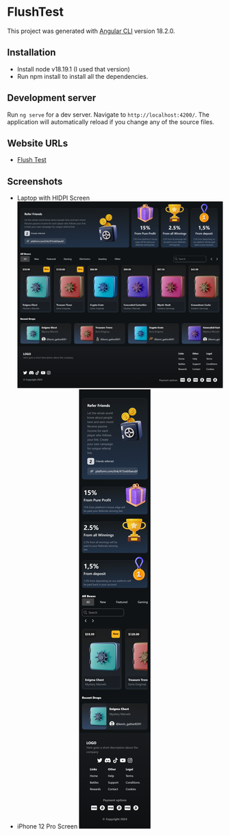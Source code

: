 # FlushTest

This project was generated with [Angular CLI](https://github.com/angular/angular-cli) version 18.2.0.

## Installation

* Install node v18.19.1 (I used that version)
* Run npm install to install all the dependencies.

## Development server

Run `ng serve` for a dev server. Navigate to `http://localhost:4200/`. The application will automatically reload if you change any of the source files.

## Website URLs
* [Flush Test](https://flush-test.web.app/)

## Screenshots
* Laptop with HIDPI Screen
![Laptop-HIDPI-Screen](https://github.com/edycarreyes99/Flush-Test/blob/develop/src/assets/screenshots/screenshot-(Laptop%20HiDPI).png?raw=true)
* iPhone 12 Pro Screen
  ![Laptop-HIDPI-Screen](https://github.com/edycarreyes99/Flush-Test/blob/develop/src/assets/screenshots/screenshot-(iPhone%2012%20Pro).png?raw=true)
